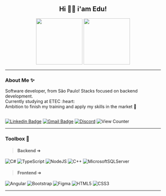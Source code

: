 <h2 align="center">Hi 👋🏽 i'am Edu!</h2>

<div align="center">
<img height="150em" src="https://github-readme-stats.vercel.app/api?username=nseduuu&show_icons=true&theme=nseduuu&include_all_commits=true&count_private=true" />
<img height="150em" src="https://github-readme-stats.vercel.app/api/top-langs/?username=nseduuu&layout=compact&langs_count=7&theme=dark" />
</div>

<hr>
<h3>About Me ✨</h3>
<div align="left" >
 Software developer, from São Paulo! Stacks focused on backend development. <br>
 Currently studying at ETEC :heart: <br>
 Ambition to finish my training and apply my skills in the market 🌱
</div>
<br>

[![Linkedin Badge](https://img.shields.io/badge/Eduardo%20Noronha-blue?style=flat-square&logo=Linkedin&logoColor=white)](https://www.linkedin.com/in/eduardo-noronha-sampaio-basseto-309253271)
[![Gmail Badge](https://img.shields.io/badge/-Email-c14438?style=flat-square&logo=Gmail&logoColor=white)](mailto:eduardo.noronhasampaio@gmail.com)
[![Discord](https://img.shields.io/badge/-eduuu4903-7289da?style=flat-square&logo=Discord&logoColor=white)](https://discord.com)
![View Counter](https://komarev.com/ghpvc/?username=nseduuu&style=flat-square)

<hr>
<h3>Toolbox 🧰</h3>

>#### Backend ➜
![C#](https://img.shields.io/badge/c%23-%234B275F.svg?style=for-the-badge&logo=c-sharp&logoColor=white)
![TypeScript](https://img.shields.io/badge/typescript-%23007ACC.svg?style=for-the-badge&logo=typescript&logoColor=white)
![NodeJS](https://img.shields.io/badge/node.js-6DA55F?style=for-the-badge&logo=node.js&logoColor=white)
![C++](https://img.shields.io/badge/c++-%2300599C.svg?style=for-the-badge&logo=c%2B%2B&logoColor=white)
![MicrosoftSQLServer](https://img.shields.io/badge/Microsoft%20SQL%20Server-CC2927?style=for-the-badge&logo=microsoft%20sql%20server&logoColor=white)

>#### Frontend ➜
![Angular](https://img.shields.io/badge/angular-%23DD0031.svg?style=for-the-badge&logo=angular&logoColor=white)
![Bootstrap](https://img.shields.io/badge/bootstrap-%238511FA.svg?style=for-the-badge&logo=bootstrap&logoColor=white)
![Figma](https://img.shields.io/badge/figma-%2300C4CC.svg?style=for-the-badge&logo=figma&logoColor=white)
![HTML5](https://img.shields.io/badge/html5-%23E34F26.svg?style=for-the-badge&logo=html5&logoColor=white)
![CSS3](https://img.shields.io/badge/css3-%231572B6.svg?style=for-the-badge&logo=css3&logoColor=white)
<hr>

          
